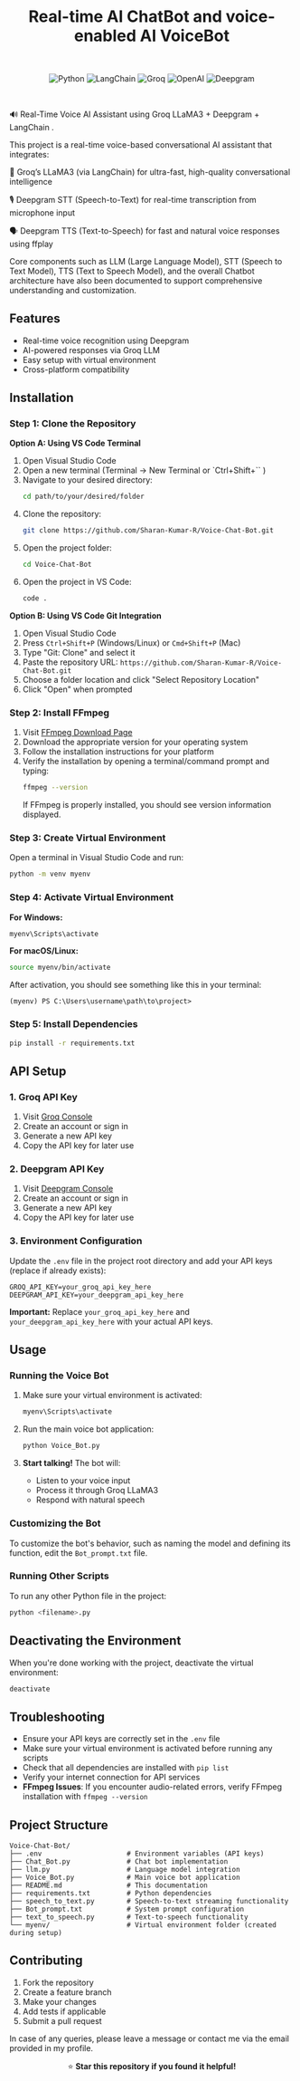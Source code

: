 <h1 align="center">Real-time AI ChatBot and voice-enabled AI VoiceBot</h1>
<br>
<p align="center">
  <img src="https://img.shields.io/badge/python-3670A0?style=for-the-badge&logo=python&logoColor=ffdd54" alt="Python">
  <img src="https://img.shields.io/badge/langchain-1C3C3C?style=for-the-badge&logo=langchain&logoColor=white" alt="LangChain">
  <img src="https://img.shields.io/badge/groq-FF6600?style=for-the-badge&logo=groq&logoColor=white" alt="Groq">
  <img src="https://img.shields.io/badge/OpenAI-412991?style=for-the-badge&logo=openai&logoColor=white" alt="OpenAI">
  <img src="https://img.shields.io/badge/deepgram-13EF93?style=for-the-badge&logo=deepgram&logoColor=black" alt="Deepgram">
</p>
<br>


🔊 Real-Time Voice AI Assistant using Groq LLaMA3 + Deepgram + LangChain .

This project is a real-time voice-based conversational AI assistant that integrates:

   🧠 Groq’s LLaMA3 (via LangChain) for ultra-fast, high-quality conversational intelligence
   
   🎙️ Deepgram STT (Speech-to-Text) for real-time transcription from microphone input
   
   🗣️ Deepgram TTS (Text-to-Speech) for fast and natural voice responses using ffplay
   
Core components such as LLM (Large Language Model), STT (Speech to Text Model), TTS (Text to Speech Model), and the overall Chatbot architecture have also been documented to support comprehensive understanding and customization.

## Features

- Real-time voice recognition using Deepgram
- AI-powered responses via Groq LLM
- Easy setup with virtual environment
- Cross-platform compatibility

## Installation

### Step 1: Clone the Repository

**Option A: Using VS Code Terminal**
1. Open Visual Studio Code
2. Open a new terminal (Terminal → New Terminal or `Ctrl+Shift+`` )
3. Navigate to your desired directory:
   ```bash
   cd path/to/your/desired/folder
   ```
4. Clone the repository:
   ```bash
   git clone https://github.com/Sharan-Kumar-R/Voice-Chat-Bot.git
   ```
5. Open the project folder:
   ```bash
   cd Voice-Chat-Bot
   ```
6. Open the project in VS Code:
   ```bash
   code .
   ```

**Option B: Using VS Code Git Integration**
1. Open Visual Studio Code
2. Press `Ctrl+Shift+P` (Windows/Linux) or `Cmd+Shift+P` (Mac)
3. Type "Git: Clone" and select it
4. Paste the repository URL: `https://github.com/Sharan-Kumar-R/Voice-Chat-Bot.git`
5. Choose a folder location and click "Select Repository Location"
6. Click "Open" when prompted

### Step 2: Install FFmpeg

1. Visit [FFmpeg Download Page](https://www.ffmpeg.org/download.html)
2. Download the appropriate version for your operating system
3. Follow the installation instructions for your platform
4. Verify the installation by opening a terminal/command prompt and typing:
   ```bash
   ffmpeg --version
   ```
   If FFmpeg is properly installed, you should see version information displayed.

### Step 3: Create Virtual Environment

Open a terminal in Visual Studio Code and run:

```bash
python -m venv myenv
```

### Step 4: Activate Virtual Environment

**For Windows:**
```bash
myenv\Scripts\activate
```

**For macOS/Linux:**
```bash
source myenv/bin/activate
```

After activation, you should see something like this in your terminal:
```
(myenv) PS C:\Users\username\path\to\project>
```

### Step 5: Install Dependencies

```bash
pip install -r requirements.txt
```
## API Setup

### 1. Groq API Key

1. Visit [Groq Console](https://groq.com/)
2. Create an account or sign in
3. Generate a new API key
4. Copy the API key for later use

### 2. Deepgram API Key

1. Visit [Deepgram Console](https://console.deepgram.com/)
2. Create an account or sign in
3. Generate a new API key
4. Copy the API key for later use

### 3. Environment Configuration

Update the `.env` file in the project root directory and add your API keys (replace if already exists):

```env
GROQ_API_KEY=your_groq_api_key_here
DEEPGRAM_API_KEY=your_deepgram_api_key_here
```

**Important:** Replace `your_groq_api_key_here` and `your_deepgram_api_key_here` with your actual API keys.

## Usage

### Running the Voice Bot

1. Make sure your virtual environment is activated:
   ```bash
   myenv\Scripts\activate
   ```

2. Run the main voice bot application:
   ```bash
   python Voice_Bot.py
   ```
3. **Start talking!** The bot will:
   - Listen to your voice input
   - Process it through Groq LLaMA3
   - Respond with natural speech

### Customizing the Bot

To customize the bot's behavior, such as naming the model and defining its function, edit the `Bot_prompt.txt` file.

### Running Other Scripts

To run any other Python file in the project:
```bash
python <filename>.py
```

## Deactivating the Environment

When you're done working with the project, deactivate the virtual environment:

```bash
deactivate
```

## Troubleshooting

- Ensure your API keys are correctly set in the `.env` file
- Make sure your virtual environment is activated before running any scripts
- Check that all dependencies are installed with `pip list`
- Verify your internet connection for API services
- **FFmpeg Issues**: If you encounter audio-related errors, verify FFmpeg installation with `ffmpeg --version`

## Project Structure

```
Voice-Chat-Bot/
├── .env                     # Environment variables (API keys)
├── Chat_Bot.py              # Chat bot implementation
├── llm.py                   # Language model integration
├── Voice_Bot.py             # Main voice bot application
├── README.md                # This documentation
├── requirements.txt         # Python dependencies
├── speech_to_text.py        # Speech-to-text streaming functionality
├── Bot_prompt.txt           # System prompt configuration
├── text_to_speech.py        # Text-to-speech functionality
└── myenv/                   # Virtual environment folder (created during setup)
```

## Contributing

1. Fork the repository
2. Create a feature branch
3. Make your changes
4. Add tests if applicable
5. Submit a pull request

In case of any queries, please leave a message or contact me via the email provided in my profile.

<p align="center">
⭐ <strong>Star this repository if you found it helpful!</strong>
</p>
